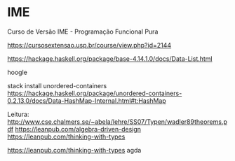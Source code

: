 # IME

Curso de Versão IME - Programação Funcional Pura 


https://cursosextensao.usp.br/course/view.php?id=2144


https://hackage.haskell.org/package/base-4.14.1.0/docs/Data-List.html


hoogle

stack install unordered-containers
https://hackage.haskell.org/package/unordered-containers-0.2.13.0/docs/Data-HashMap-Internal.html#t:HashMap



Leitura: 
http://www.cse.chalmers.se/~abela/lehre/SS07/Typen/wadler89theorems.pdf
https://leanpub.com/algebra-driven-design
https://leanpub.com/thinking-with-types

https://leanpub.com/thinking-with-types agda
